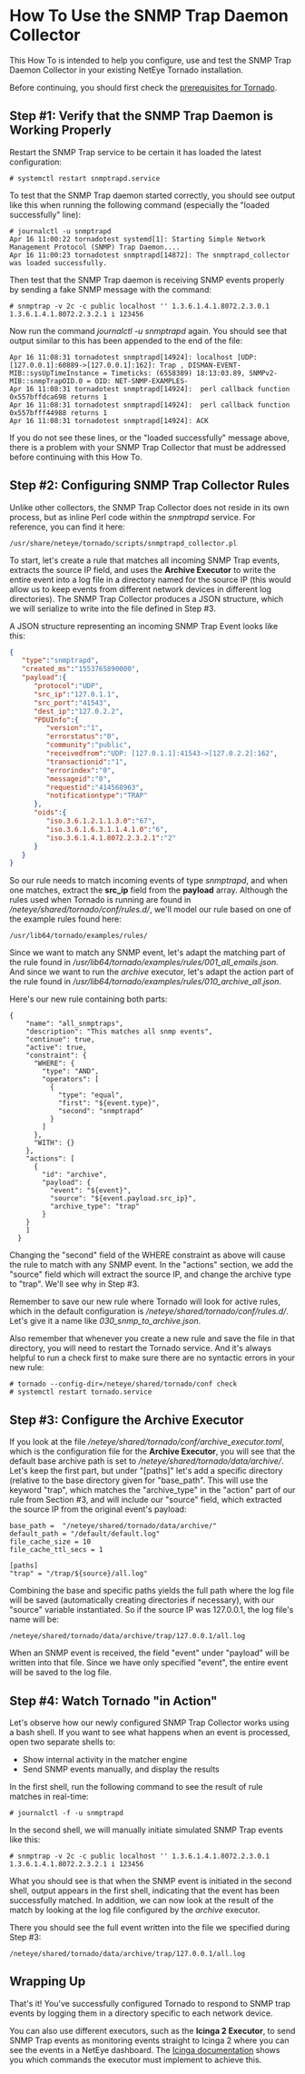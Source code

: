 # <a id="tornado-howto-snmp-collector"></a> How To Use the SNMP Trap Daemon Collector

<!-- Future link:  [SNMP Trap Daemon Collector]((src/tornado/snmptrapd_collector/doc/SNMP-HowTo.md)) -->
This How To is intended to help you configure, use and test the SNMP Trap Daemon Collector
in your existing NetEye Tornado installation.

Before continuing, you should first check the
[prerequisites for Tornado](/neteye/doc/module/tornado/chapter/tornado-howto-overview).



## <a id="tornado-howto-snmp-collector-step1"></a>  Step #1:  Verify that the SNMP Trap Daemon is Working Properly

Restart the SNMP Trap service to be certain it has loaded the latest configuration:
```
# systemctl restart snmptrapd.service
```

To test that the SNMP Trap daemon started correctly, you should see output like this when
running the following command (especially the "loaded successfully" line):
```
# journalctl -u snmptrapd
Apr 16 11:00:22 tornadotest systemd[1]: Starting Simple Network Management Protocol (SNMP) Trap Daemon....
Apr 16 11:00:23 tornadotest snmptrapd[14872]: The snmptrapd_collector was loaded successfully.
```

Then test that the SNMP Trap daemon is receiving SNMP events properly by sending a fake SNMP message
with the command:
```
# snmptrap -v 2c -c public localhost '' 1.3.6.1.4.1.8072.2.3.0.1 1.3.6.1.4.1.8072.2.3.2.1 i 123456
```

Now run the command *journalctl -u snmptrapd* again.  You should see that output similar to this
has been appended to the end of the file:
```
Apr 16 11:08:31 tornadotest snmptrapd[14924]: localhost [UDP: [127.0.0.1]:60889->[127.0.0.1]:162]: Trap , DISMAN-EVENT-MIB::sysUpTimeInstance = Timeticks: (6558389) 18:13:03.89, SNMPv2-MIB::snmpTrapOID.0 = OID: NET-SNMP-EXAMPLES-
Apr 16 11:08:31 tornadotest snmptrapd[14924]:  perl callback function 0x557bffdca698 returns 1
Apr 16 11:08:31 tornadotest snmptrapd[14924]:  perl callback function 0x557bfff44988 returns 1
Apr 16 11:08:31 tornadotest snmptrapd[14924]: ACK
```

If you do not see these lines, or the "loaded successfully" message above, there is a problem with
your SNMP Trap Collector that must be addressed before continuing with this How To.



## <a id="tornado-howto-snmp-collector-step2"></a> Step #2:  Configuring SNMP Trap Collector Rules

Unlike other collectors, the SNMP Trap Collector does not reside in its own process, but as inline
Perl code within the *snmptrapd* service.  For reference, you can find it here:
```
/usr/share/neteye/tornado/scripts/snmptrapd_collector.pl
```

To start, let's create a rule that matches all incoming SNMP Trap events, extracts the source IP
field, and uses the **Archive Executor** to write the entire event into a log file in a directory
named for the source IP (this would allow us to keep events from different network devices in
different log directories).   The SNMP Trap Collector produces a JSON structure, which we will
serialize to write into the file defined in Step #3.
<!-- Try to link to the SNMP Trap Collector documentation -->

A JSON structure representing an incoming SNMP Trap Event looks like this:
```json
{
   "type":"snmptrapd",
   "created_ms":"1553765890000",
   "payload":{
      "protocol":"UDP",
      "src_ip":"127.0.1.1",
      "src_port":"41543",
      "dest_ip":"127.0.2.2",
      "PDUInfo":{
         "version":"1",
         "errorstatus":"0",
         "community":"public",
         "receivedfrom":"UDP: [127.0.1.1]:41543->[127.0.2.2]:162",
         "transactionid":"1",
         "errorindex":"0",
         "messageid":"0",
         "requestid":"414568963",
         "notificationtype":"TRAP"
      },
      "oids":{
         "iso.3.6.1.2.1.1.3.0":"67",
         "iso.3.6.1.6.3.1.1.4.1.0":"6",
         "iso.3.6.1.4.1.8072.2.3.2.1":"2"
      }
   }
}
```

So our rule needs to match incoming events of type *snmptrapd*, and when one matches, extract the
**src_ip** field from the **payload** array.  Although the rules used when Tornado is running are
found in */neteye/shared/tornado/conf/rules.d/*, we'll model our rule based on one of the example
rules found here:
```
/usr/lib64/tornado/examples/rules/
```

Since we want to match any SNMP event, let's adapt the matching part of the rule found in
*/usr/lib64/tornado/examples/rules/001_all_emails.json*.  And since we want to run the
*archive* executor, let's adapt the action part of the rule found in
*/usr/lib64/tornado/examples/rules/010_archive_all.json*.

Here's our new rule containing both parts:
```
{
    "name": "all_snmptraps",
    "description": "This matches all snmp events",
    "continue": true,
    "active": true,
    "constraint": {
      "WHERE": {
        "type": "AND",
        "operators": [
          {
            "type": "equal",
            "first": "${event.type}",
            "second": "snmptrapd"
          }
        ]
      },
      "WITH": {}
    },
    "actions": [
      {
        "id": "archive",
        "payload": {
          "event": "${event}",
          "source": "${event.payload.src_ip}",
          "archive_type": "trap"
        }
    }
    ]
  }
```

Changing the "second" field of the WHERE constraint as above will cause the rule to match with any
SNMP event.  In the "actions" section, we add the "source" field which will extract the source IP,
and change the archive type to "trap".  We'll see why in Step #3.

Remember to save our new rule where Tornado will look for active rules, which in the default
configuration is */neteye/shared/tornado/conf/rules.d/*.  Let's give it a name like
*030_snmp_to_archive.json*.

Also remember that whenever you create a new rule and save the file in that directory, you will
need to restart the Tornado service.  And it's always helpful to run a check first to make sure
there are no syntactic errors in your new rule:
```
# tornado --config-dir=/neteye/shared/tornado/conf check
# systemctl restart tornado.service
```



## <a id="tornado-howto-snmp-collector-step3"></a> Step #3:  Configure the Archive Executor

<!-- We could use a link to the description of Archive Event. -->

If you look at the file */neteye/shared/tornado/conf/archive_executor.toml*, which is the
configuration file for the **Archive Executor**, you will see that the default base archive path
is set to */neteye/shared/tornado/data/archive/*.  Let's keep the first part, but under
"[paths]" let's add a specific directory (relative to the base directory given for "base_path".
This will use the keyword "trap", which matches the "archive_type" in the "action" part of our
rule from Section #3, and will include our "source" field, which extracted the source IP from
the original event's payload:

```
base_path =  "/neteye/shared/tornado/data/archive/"
default_path = "/default/default.log"
file_cache_size = 10
file_cache_ttl_secs = 1

[paths]
"trap" = "/trap/${source}/all.log"
```

Combining the base and specific paths yields the full path where the log file will be saved
(automatically creating directories if necessary), with our "source" variable instantiated.
So if the source IP was 127.0.0.1, the log file's name will be:
```
/neteye/shared/tornado/data/archive/trap/127.0.0.1/all.log
```

When an SNMP event is received, the field "event" under "payload" will be written into that
file.  Since we have only specified "event", the entire event will be saved to the log file.



## <a id="tornado-howto-snmp-collector-step4"></a> Step #4:  Watch Tornado "in Action"

Let's observe how our newly configured SNMP Trap Collector works using a bash shell.  If you want
to see what happens when an event is processed, open two separate shells to:
* Show internal activity in the matcher engine 
* Send SNMP events manually, and display the results

In the first shell, run the following command to see the result of rule matches in real-time:
```
# journalctl -f -u snmptrapd
```

In the second shell, we will manually initiate simulated SNMP Trap events like this:
```
# snmptrap -v 2c -c public localhost '' 1.3.6.1.4.1.8072.2.3.0.1 1.3.6.1.4.1.8072.2.3.2.1 i 123456
```

What you should see is that when the SNMP event is initiated in the second shell, output appears
in the first shell, indicating that the event has been successfully matched.  In addition, we
can now look at the result of the match by looking at the log file configured by the *archive*
executor.

There you should see the full event written into the file we specified during Step #3:
```
/neteye/shared/tornado/data/archive/trap/127.0.0.1/all.log
```



## <a id="tornado-howto-snmp-collector-wrapup"></a> Wrapping Up

That's it!  You've successfully configured Tornado to respond to SNMP trap events by logging
them in a directory specific to each network device.

You can also use different executors, such as the **Icinga 2 Executor**, to send SNMP Trap events
as monitoring events straight to Icinga 2 where you can see the events in a NetEye dashboard.  The
[Icinga documentation](https://icinga.com/docs/icinga2/latest/doc/12-icinga2-api/#actions)
shows you which commands the executor must implement to achieve this.
